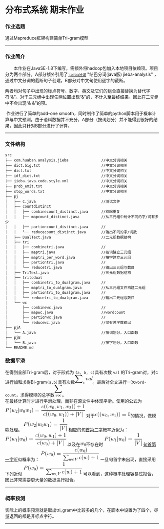 # 分布式系统 期末作业
### 作业选题
通过Mapreduce框架构建简单Tri-gram模型
***

### 作业简介
&emsp;&emsp;本作业在JavaSE-1.8下编写。需额外将hadoop包加入本地项目依赖项。项目分为两个部分，A部分额外引用了[`jieba分词`](https://github.com/huaban/jieba-analysis) "结巴分词(java版) jieba-analysis" ，通过中文分词的截断句子创建，B部分对中文句使用逐字的截断。

​		两者均对句子中出现的标点符号、数字、英文及它们的组合直接替换为替代字符“&”。对于三元组中出现任两位置出现“&”的，不计入至最终结果。因此在二元组中不会出现“& &”的项。

​		作业进行了简单的add-one smooth，同时制作了简单的python脚本用于概率计算与中文预测。由于语料数据并不充分，A部分（按词划分）并不能得到很好的结果，因此只针对B部分进行了计算。
***

### 文件结构
```
src
├── com.huaban.analysis.jieba               //中文分词相关
├── dict.big.txt                            //中文分词相关
├── dict.txt                                //中文分词相关
├── idf_dict.txt                            //中文分词相关
├── jieba.java.code.style.xml               //中文分词相关
├── prob_emit.txt                           //中文分词相关
├── stop_words.txt                          //中文分词相关
├── pj
│   ├── C.java                              //测试文件
│   ├── countdistinct
│   │   ├── combinecount_distinct.java      //剔除重复
│   │   ├── mapcount_distinct.java          //从三元组中统计不同的字/词有多少
│   │   ├── partioncount_distinct.java      //
│   │   └── reducecount_distinct.java       //输出不同的字/词数
│   ├── DualText.java                       //二元组数据结构
│   ├── tri
│   │   ├── combinetri.java                 //
│   │   ├── maptri.java                     //按词建立三元组
│   │   ├── maptri_per_word.java            //按字建立三元组
│   │   ├── partiontri.java                 //
│   │   └── reducetri.java                  //输出三元组与数目 
│   ├── TriText.java                        //三元组数据结构
│   ├── tritodual
│   │   ├── combinetri_to_dualgram.java     //
│   │   ├── maptri_to_dualgram.java         //从三元组文件构建二元组
│   │   ├── partiontri_to_dualgram.java     //
│   │   └── reducetri_to_dualgram.java      //输出二元组与数目
│   └── wc
│       ├── combinewc.java                  //
│       ├── mapwc.java                      //wordcount
│       ├── partionwc.java                  //
│       └── reducewc.java                   //仅有总字数输出
├── pjA
│   └── A.java                              //按词划分，入口函数
├── pjB
│   └── B.java                              //按字划分，入口函数
└── README.md                               
```

### 数据平滑
在得到全部Tri-gram后，对于形式为 `(a, b, c)`具有次数 `val` 的Tri-gram对，对c进行加和求得Bi-gram`(a,b)`具有次数<img src="https://raw.githubusercontent.com/zmxa/DistributeSystem-Autumn2020-Fudan/main/img_for_md/1.png"/>。最后对全文进行一次`word-count`，求得模糊的总字数<img src="https://raw.githubusercontent.com/zmxa/DistributeSystem-Autumn2020-Fudan/main/img_for_md/2.png"/>。  
在最终计算时才进行平滑处理，而非在源文件中体现平滑。使用的公式为  
<img src="https://raw.githubusercontent.com/zmxa/DistributeSystem-Autumn2020-Fudan/main/img_for_md/3.png"/>
对于<img src="https://raw.githubusercontent.com/zmxa/DistributeSystem-Autumn2020-Fudan/main/img_for_md/4.png"/>的情况，做模糊处理。
<img src="https://raw.githubusercontent.com/zmxa/DistributeSystem-Autumn2020-Fudan/main/img_for_md/5.png"/>
相应的<u>句首第二字</u>概率近似为：
<img src="https://raw.githubusercontent.com/zmxa/DistributeSystem-Autumn2020-Fudan/main/img_for_md/6.png"/>
以及在<img src="https://raw.githubusercontent.com/zmxa/DistributeSystem-Autumn2020-Fudan/main/img_for_md/7.png"/>不存在时
<img src="https://raw.githubusercontent.com/zmxa/DistributeSystem-Autumn2020-Fudan/main/img_for_md/8.png"/>
<u>句首第一字</u>近似概率为：
<img src="https://raw.githubusercontent.com/zmxa/DistributeSystem-Autumn2020-Fudan/main/img_for_md/9.png"/>
一旦句首字未出现，直接采用下列近似
<img src="https://raw.githubusercontent.com/zmxa/DistributeSystem-Autumn2020-Fudan/main/img_for_md/10.png"/>
可以看到，这种概率处理容易过拟合，因此非常需要更大量的数据进行拟合。
***

### 概率预测  
实际上的概率预测就是取出tri_gram中比较多的几个，在脚本中设置为了四个，尽量返回的都是非标点字符。
***



